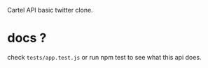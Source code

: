 Cartel API
basic twitter clone.

# docs ?
check `tests/app.test.js`
or run npm test to see what this api does.
